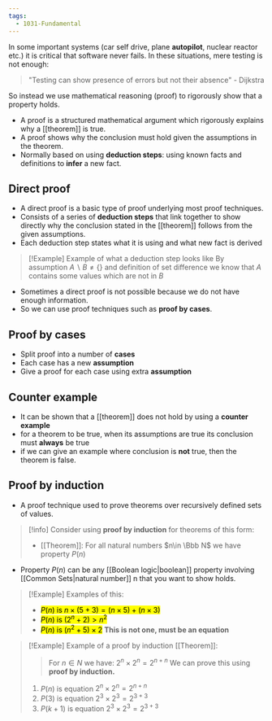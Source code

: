 ```yaml
---
tags:
  - 1031-Fundamental
---
```

In some important systems (car self drive, plane **autopilot**, nuclear reactor etc.) it is critical that software never fails. In these situations, mere testing is not enough:

> "Testing can show presence of errors but not their absence" - Dijkstra

So instead we use mathematical reasoning (proof) to rigorously show that a property holds.

- A proof is a structured mathematical argument which rigorously explains why a [[theorem]] is true.
- A proof shows why the conclusion must hold given the assumptions in the theorem.
- Normally based on using **deduction steps**: using known facts and definitions to **infer** a new fact.

## Direct proof
- A direct proof is a basic type of proof underlying most proof techniques.
- Consists of a series of **deduction steps** that link together to show directly why the conclusion stated in the [[theorem]] follows from the given assumptions.
- Each deduction step states what it is using and what new fact is derived

> [!Example] Example of what a deduction step looks like
> By assumption $A\backslash B\neq \{\}$ and definition of set difference we know that $A$ contains some values which are not in $B$ 

- Sometimes a direct proof is not possible because we do not have enough information.
- So we can use proof techniques such as **proof by cases**.

## Proof by cases
- Split proof into a number of **cases**
- Each case has a new **assumption**
- Give a proof for each case using extra **assumption**

## Counter example
- It can be shown that a [[theorem]] does not hold by using a **counter example**
- for a theorem to be true, when its assumptions are true its conclusion must **always** be true
- if we can give an example where conclusion is **not** true, then the theorem is false.

## Proof by induction
- A proof technique used to prove theorems over recursively defined sets of values.

> [!info] Consider using **proof by induction** for theorems of this form:
> - [[Theorem]]: For all natural numbers $n\in \Bbb N$ we have property $P(n)$

 - Property $P(n)$ can be any [[Boolean logic|boolean]] property involving [[Common Sets|natural number]] n that you want to show holds.

> [!Example] Examples of this:
> - <mark class="hltr-green">$P(n)$ is $n\times (5+3) = (n\times 5) + (n\times 3)$</mark>
> - <mark class="hltr-green">$P(n)$ is $(2^n + 2) > n^2$</mark>
>- <mark class="hltr-red">$P(n)$ is $(n^2 + 5)\times 2$</mark> **This is not one, must be an equation**


> [!Example] Example of a proof by induction
> [[Theorem]]: 
> >For $n\in N$ we have:
> >$2^n\times 2^n = 2^{n+n}$
> We can prove this using **proof by induction.**
> 1. $P(n)$ is equation $2^n\times 2^n = 2^{n+n}$
> 2. $P(3)$ is equation $2^3\times 2^3 = 2^{3+3}$
> 3. $P(k+1)$ is equation $2^3\times 2^3 = 2^{3+3}$
